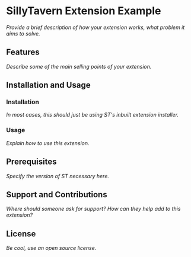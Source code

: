 # SillyTavern Extension Example

*Provide a brief description of how your extension works, what problem it aims to solve.*

## Features

*Describe some of the main selling points of your extension.*

## Installation and Usage

### Installation

*In most cases, this should just be using ST's inbuilt extension installer.* 

### Usage

*Explain how to use this extension.*

## Prerequisites

*Specify the version of ST necessary here.*

## Support and Contributions

*Where should someone ask for support?*
*How can they help add to this extension?*

## License

*Be cool, use an open source license.*